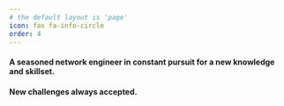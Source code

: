 ```yaml
---
# the default layout is 'page'
icon: fas fa-info-circle
order: 4
---
```


#### A seasoned network engineer in constant pursuit for a new knowledge and skillset.  
#### New challenges always accepted.